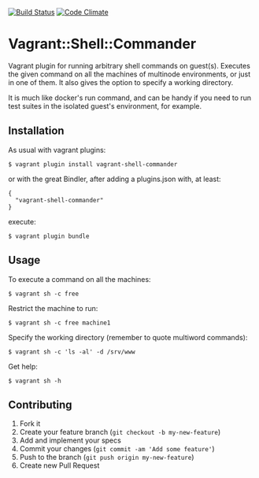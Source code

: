 [![Build Status](https://travis-ci.org/fgimenez/vagrant-shell-commander.png)](https://travis-ci.org/fgimenez/vagrant-shell-commander)
[![Code Climate](https://codeclimate.com/github/fgimenez/vagrant-shell-commander.png)](https://codeclimate.com/github/fgimenez/vagrant-shell-commander)

# Vagrant::Shell::Commander

Vagrant plugin for running arbitrary shell commands on guest(s). Executes the given command on all the machines of multinode environments, or just in one of them. It also gives the option to specify a working directory.

It is much like docker's run command, and can be handy if you need to run test suites in the isolated guest's environment, for example.

## Installation

As usual with vagrant plugins:

    $ vagrant plugin install vagrant-shell-commander
    
or with the great Bindler, after adding a plugins.json with, at least:

    {
      "vagrant-shell-commander"
    }

execute:

    $ vagrant plugin bundle

## Usage

To execute a command on all the machines:

    $ vagrant sh -c free

Restrict the machine to run:

    $ vagrant sh -c free machine1

Specify the working directory (remember to quote multiword commands):

    $ vagrant sh -c 'ls -al' -d /srv/www

Get help:

    $ vagrant sh -h

## Contributing

1. Fork it
2. Create your feature branch (`git checkout -b my-new-feature`)
3. Add and implement your specs
4. Commit your changes (`git commit -am 'Add some feature'`)
5. Push to the branch (`git push origin my-new-feature`)
6. Create new Pull Request
